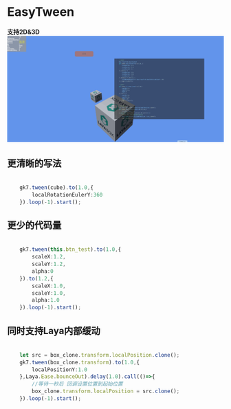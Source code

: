 <!--
 * @Description: 
 * @Autor: geek7
 * @Version: 1.0
 * @Date: 2022-01-20 15:58:45
 * @LastEditors: geek7
 * @LastEditTime: 2022-02-07 18:43:48
-->
# EasyTween
**支持2D&3D**
![](readmeImgs/tween.gif)


## 更清晰的写法
```typescript

    gk7.tween(cube).to(1.0,{
        localRotationEulerY:360
    }).loop(-1).start();

```


## 更少的代码量
```typescript

    gk7.tween(this.btn_test).to(1.0,{
        scaleX:1.2,
        scaleY:1.2,
        alpha:0
    }).to(1.2,{
        scaleX:1.0,
        scaleY:1.0,
        alpha:1.0
    }).loop(-1).start();
```

## 同时支持Laya内部缓动
```typescript

    let src = box_clone.transform.localPosition.clone();
    gk7.tween(box_clone.transform).to(1.0,{
        localPositionY:1.0
    },Laya.Ease.bounceOut).delay(1.0).call(()=>{
        //等待一秒后 回调设置位置到起始位置
        box_clone.transform.localPosition = src.clone();
    }).loop(-1).start();
```